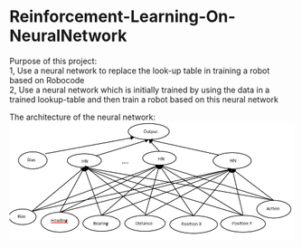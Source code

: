 # Reinforcement-Learning-On-NeuralNetwork   

Purpose of this project:    
1, Use a neural network to replace the look-up table in training a robot based on Robocode   
2, Use a neural network which is initially trained by using the data in a trained lookup-table and then train a robot based on this neural network    

The architecture of the neural network:    
![NeuralNet architecture](NeuralNet_architecture.PNG)





